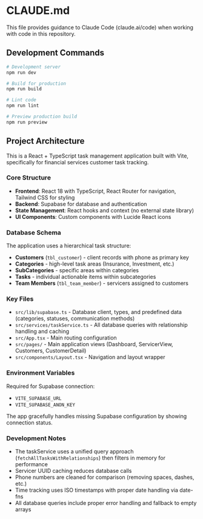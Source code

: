 # CLAUDE.md

This file provides guidance to Claude Code (claude.ai/code) when working with code in this repository.

## Development Commands

```bash
# Development server
npm run dev

# Build for production
npm run build

# Lint code
npm run lint

# Preview production build
npm run preview
```

## Project Architecture

This is a React + TypeScript task management application built with Vite, specifically for financial services customer task tracking.

### Core Structure

- **Frontend**: React 18 with TypeScript, React Router for navigation, Tailwind CSS for styling
- **Backend**: Supabase for database and authentication
- **State Management**: React hooks and context (no external state library)
- **UI Components**: Custom components with Lucide React icons

### Database Schema

The application uses a hierarchical task structure:
- **Customers** (`tbl_customer`) - client records with phone as primary key
- **Categories** - high-level task areas (Insurance, Investment, etc.)
- **SubCategories** - specific areas within categories
- **Tasks** - individual actionable items within subcategories
- **Team Members** (`tbl_team_member`) - servicers assigned to customers

### Key Files

- `src/lib/supabase.ts` - Database client, types, and predefined data (categories, statuses, communication methods)
- `src/services/taskService.ts` - All database queries with relationship handling and caching
- `src/App.tsx` - Main routing configuration
- `src/pages/` - Main application views (Dashboard, ServicerView, Customers, CustomerDetail)
- `src/components/Layout.tsx` - Navigation and layout wrapper

### Environment Variables

Required for Supabase connection:
- `VITE_SUPABASE_URL`
- `VITE_SUPABASE_ANON_KEY`

The app gracefully handles missing Supabase configuration by showing connection status.

### Development Notes

- The taskService uses a unified query approach (`fetchAllTasksWithRelationships`) then filters in memory for performance
- Servicer UUID caching reduces database calls
- Phone numbers are cleaned for comparison (removing spaces, dashes, etc.)
- Time tracking uses ISO timestamps with proper date handling via date-fns
- All database queries include proper error handling and fallback to empty arrays